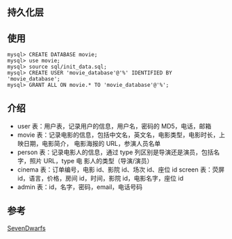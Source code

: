 ## 持久化层

## 使用
```shell
mysql> CREATE DATABASE movie;
mysql> use movie;
mysql> source sql/init_data.sql;
mysql> CREATE USER 'movie_database'@'%' IDENTIFIED BY 'movie_database';
mysql> GRANT ALL ON movie.* TO 'movie_database'@'%';
```

## 介绍
* user 表：用户表，记录用户的信息，用户名，密码的 MD5，电话，邮箱
* movie 表：记录电影的信息，包括中文名，英文名，电影类型，电影时长，上映日期，电影简介， 电影海报的 URL，参演人员名单
* person 表：记录电影人的信息，通过 type 列区别是导演还是演员，包括名字，照片 URL，type 电 影人的类型（导演/演员）
* cinema 表：订单编号，电影 id、影院 id、场次 id、座位 id screen 表：荧屏 id，语言，价格，房间 id，时间，影院 id，电影名字，座位 id 
* admin 表：id，名字，密码，email，电话号码


## 参考
[SevenDwarfs](https://github.com/SevenDwarfs/DatabaseServer)
